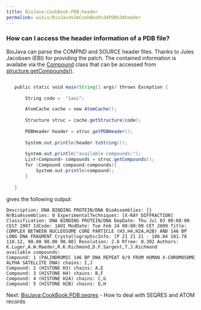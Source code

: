 ```yaml
---
title: BioJava:CookBook:PDB:header
permalink: wikis/BioJava%3ACookBook%3APDB%3Aheader
---
```


### How can I access the header information of a PDB file?

BioJava can parse the COMPND and SOURCE header files. Thanks to Jules
Jacobsen (EBI) for providing the patch. The contained information is
availabe via the
[Compound](http://www.biojava.org/docs/api/org/biojava/bio/structure/Compound.html)
class that can be accessed from
[structure.getCompounds()](http://www.biojava.org/docs/api/org/biojava/bio/structure/Structure.html).

```java

   public static void main(String[] args) throws Exception {  
         
       String code =  "1aoi";

       AtomCache cache = new AtomCache();  
         
       Structure struc = cache.getStructure(code);  
         
       PDBHeader header = struc.getPDBHeader();  
         
       System.out.println(header.toString());  
         
       System.out.println("available compounds:");  
       List<Compound> compounds = struc.getCompounds();  
       for (Compound compound:compounds){  
           System.out.println(compound);  
       }  
         
   }

```

gives the following output:

    Description: DNA BINDING PROTEIN/DNA BioAssemblies: {} NrBioAssemblies: 0 ExperimentalTechniques: [X-RAY DIFFRACTION] Classification: DNA BINDING PROTEIN/DNA DepDate: Thu Jul 03 00:00:00 CEST 1997 IdCode: 1AOI ModDate: Tue Feb 24 00:00:00 CET 2009 Title: COMPLEX BETWEEN NUCLEOSOME CORE PARTICLE (H3,H4,H2A,H2B) AND 146 BP LONG DNA FRAGMENT CrystallographicInfo: [P 21 21 21 - 106.04 181.78 110.12, 90.00 90.00 90.00] Resolution: 2.8 Rfree: 0.302 Authors: K.Luger,A.W.Maeder,R.K.Richmond,D.F.Sargent,T.J.Richmond 
    available compounds:
    Compound: 1 (PALINDROMIC 146 BP DNA REPEAT 8/9 FROM HUMAN X-CHROMOSOME ALPHA SATELLITE DNA) chains: I,J
    Compound: 2 (HISTONE H3) chains: A,E
    Compound: 3 (HISTONE H4) chains: B,F
    Compound: 4 (HISTONE H2A) chains: C,G
    Compound: 5 (HISTONE H2B) chains: D,H

Next: <BioJava:CookBook:PDB:seqres> - How to deal with SEQRES and ATOM
records
